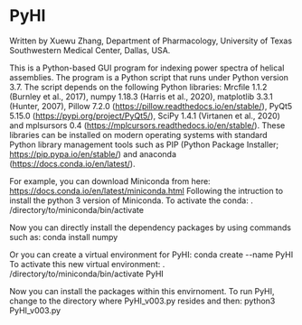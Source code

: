 # PyHI
Written by Xuewu Zhang, Department of Pharmacology, University of Texas Southwestern Medical Center, Dallas, USA.

This is a Python-based GUI program for indexing power spectra of helical assemblies. The program is a Python script that runs under Python version 3.7. The script depends on the following Python libraries: Mrcfile 1.1.2 (Burnley et al., 2017), numpy 1.18.3 (Harris et al., 2020), matplotlib 3.3.1 (Hunter, 2007), Pillow 7.2.0 (https://pillow.readthedocs.io/en/stable/), PyQt5 5.15.0 (https://pypi.org/project/PyQt5/), SciPy 1.4.1 (Virtanen et al., 2020) and mplsursors 0.4 (https://mplcursors.readthedocs.io/en/stable/). These libraries can be installed on modern operating systems with standard Python library management tools such as PIP (Python Package Installer; https://pip.pypa.io/en/stable/) and anaconda (https://docs.conda.io/en/latest/). 

For example, you can download Miniconda from here:
https://docs.conda.io/en/latest/miniconda.html
Following the intruction to install the python 3 version of Miniconda. To activate the conda:
. /directory/to/miniconda/bin/activate 

Now you can directly install the dependency packages by using commands such as: 
conda install numpy

Or you can create a virtual environment for PyHI:
conda create --name PyHI
To activate this new virtual environment:
. /directory/to/miniconda/bin/activate PyHI

Now you can install the packages within this envirnoment. To run PyHI, change to the directory where PyHI_v003.py resides and then:
python3 PyHI_v003.py


